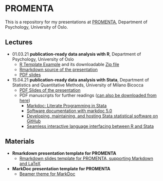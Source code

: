 PROMENTA
========

This is a repository for my presentations at [PROMENTA](https://www.sv.uio.no/promenta/english/), Department of Psychology, University of Oslo. 

Lectures
--------

- 01.03.21 __publication-ready data analysis with R__, Department of Psychology, University of Oslo
  + [R Template Example](https://github.com/haghish/promenta/tree/main/publication-ready%20data%20analysis%20with%20R/template) and its downloadable [Zip file](https://github.com/haghish/promenta/tree/main/publication-ready%20data%20analysis%20with%20R/template.zip)
  + [Rmarkdown source of the presentation](https://github.com/haghish/promenta/tree/main/publication-ready%20data%20analysis%20with%20R/Presentation)
  + [PDF slides](https://github.com/haghish/promenta/blob/main/publication-ready%20data%20analysis%20with%20R/Presentation/MAIN.pdf)
- 15.04.21 __publication-ready data analysis with Stata__, Department of Statistics and Quantitative Methods, University of Milano Bicocca
  + [PDF Slides of the presentation]()
  + PDF manuscripts for further readings ([can also be downloaded from here](https://github.com/haghish/promenta/tree/main/publication-ready%20data%20analysis%20with%20Stata/manuscripts))
    + [Markdoc: Literate Programming in Stata](https://journals.sagepub.com/doi/abs/10.1177/1536867X1601600409)
    + [Software documentation with markdoc 5.0](https://journals.sagepub.com/doi/abs/10.1177/1536867X20931000)
    + [Developing, maintaining, and hosting Stata statistical software on GitHub](https://journals.sagepub.com/doi/abs/10.1177/1536867X20976323)
    + [Seamless interactive language interfacing between R and Stata](https://journals.sagepub.com/doi/full/10.1177/1536867X19830891)

Materials
---------

- __Rmarkdown presentation template for PROMENTA__
  + [Rmarkdown slides template for PROMENTA, supporting Markdown and LaTeX](https://github.com/haghish/promenta/tree/main/Rmarkdown%20Beamer%20Template)
- __MarkDoc presentation template for PROMENTA__
  + [Beamer theme for MarkDoc](https://github.com/haghish/promenta/tree/main/Stata%20slides%20PROMENTA)
